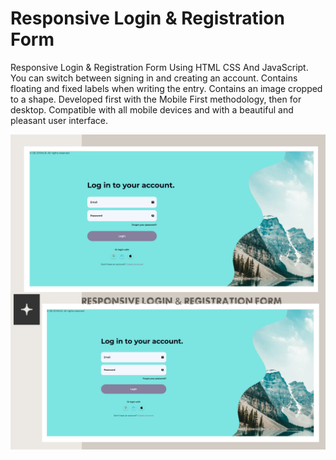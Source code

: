 # Responsive Login & Registration Form

Responsive Login & Registration Form Using HTML CSS And JavaScript.
You can switch between signing in and creating an account.
Contains floating and fixed labels when writing the entry.
Contains an image cropped to a shape.
Developed first with the Mobile First methodology, then for desktop.
Compatible with all mobile devices and with a beautiful and pleasant user interface.

![image alt](https://github.com/SBJOYNUR/Login-Registration-Form/blob/9ed8a4011e0dfe9e8a9af34809f9e22e592fe310/Responsive%20Login%20%26%20Registration%20Form%20preview.jpg)
